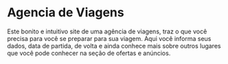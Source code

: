 # Agencia de Viagens
Este bonito e intuitivo site de uma agência de viagens, traz o que você precisa para você se preparar para sua viagem.  Aqui você informa seus dados, data de partida, de volta e ainda conhece mais sobre outros lugares que você pode conhecer na seção de ofertas e anúncios.

